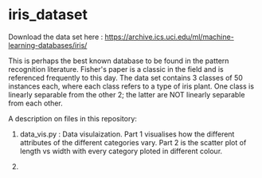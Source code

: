 # iris_dataset
Download the data set here : https://archive.ics.uci.edu/ml/machine-learning-databases/iris/

This is perhaps the best known database to be found in the pattern recognition literature. Fisher's paper is a classic in the field and is referenced frequently to this day. The data set contains 3 classes of 50 instances each, where each class refers to a type of iris plant. One class is linearly separable from the other 2; the latter are NOT linearly separable from each other. 

A description on files in this repository:
1. data_vis.py : Data visulaization. Part 1 visualises how the different attributes of the different categories vary. Part 2 is the scatter plot of length vs width with every category ploted in different colour.

2. 
